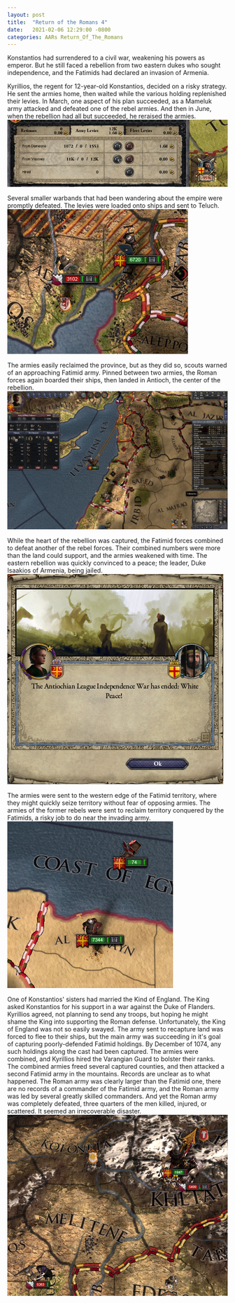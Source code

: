 ```yaml
---
layout: post
title:  "Return of the Romans 4"
date:   2021-02-06 12:29:00 -0800
categories: AARs Return_Of_The_Romans
---
```

Konstantios had surrendered to a civil war, weakening his powers as emperor. But he still faced a rebellion from two eastern dukes who sought independence, and the Fatimids had declared an invasion of Armenia.

Kyrillios, the regent for 12-year-old Konstantios, decided on a risky strategy. He sent the armies home, then waited while the various holding replenished their levies. In March, one aspect of his plan succeeded, as a Mameluk army attacked and defeated one of the rebel armies. And then in June, when the rebellion had all but succeeded, he reraised the armies.  
![](/assets/return_of_the_romans_images/4-1.png)

Several smaller warbands that had been wandering about the empire were promptly defeated. The levies were loaded onto ships and sent to Teluch.  
![](/assets/return_of_the_romans_images/4-2.png)

The armies easily reclaimed the province, but as they did so, scouts warned of an approaching Fatimid army. Pinned between two armies, the Roman forces again boarded their ships, then landed in Antioch, the center of the rebellion.  
![](/assets/return_of_the_romans_images/4-3.png)

While the heart of the rebellion was captured, the Fatimid forces combined to defeat another of the rebel forces. Their combined numbers were more than the land could support, and the armies weakened with time. The eastern rebellion was quickly convinced to a peace; the leader, Duke Isaakios of Armenia, being jailed.  
![](/assets/return_of_the_romans_images/4-4.png)

The armies were sent to the western edge of the Fatimid territory, where they might quickly seize territory without fear of opposing armies. The armies of the former rebels were sent to reclaim territory conquered by the Fatimids, a risky job to do near the invading army.  
![](/assets/return_of_the_romans_images/4-5.png)

One of Konstantios' sisters had married the Kind of England. The King asked Konstantios for his support in a war against the Duke of Flanders. Kyrillios agreed, not planning to send any troops, but hoping he might shame the King into supporting the Roman defense. Unfortunately, the King of England was not so easily swayed. The army sent to recapture land was forced to flee to their ships, but the main army was succeeding in it's goal of capturing poorly-defended Fatimid holdings. By December of 1074, any such holdings along the cast had been captured. The armies were combined, and Kyrillios hired the Varangian Guard to bolster their ranks. The combined armies freed several captured counties, and then attacked a second Fatimid army in the mountains. Records are unclear as to what happened. The Roman army was clearly larger than the Fatimid one, there are no records of a commander of the Fatimid army, and the Roman army was led by several greatly skilled commanders. And yet the Roman army was completely defeated, three quarters of the men killed, injured, or scattered. It seemed an irrecoverable disaster.  
![](/assets/return_of_the_romans_images/4-6.png)
